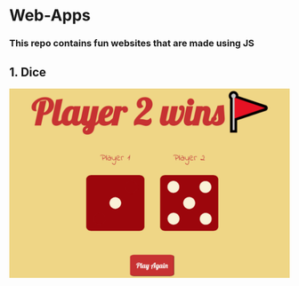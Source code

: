 # Web-Apps
### This repo contains fun websites that are made using JS
## 1. Dice
![Dice](Dice/Dice.gif)
